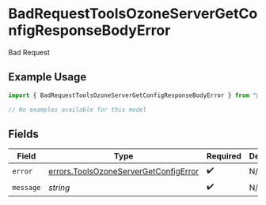 # BadRequestToolsOzoneServerGetConfigResponseBodyError

Bad Request

## Example Usage

```typescript
import { BadRequestToolsOzoneServerGetConfigResponseBodyError } from "@speakeasy-api/bluesky/models/errors";

// No examples available for this model
```

## Fields

| Field                                                                                          | Type                                                                                           | Required                                                                                       | Description                                                                                    |
| ---------------------------------------------------------------------------------------------- | ---------------------------------------------------------------------------------------------- | ---------------------------------------------------------------------------------------------- | ---------------------------------------------------------------------------------------------- |
| `error`                                                                                        | [errors.ToolsOzoneServerGetConfigError](../../models/errors/toolsozoneservergetconfigerror.md) | :heavy_check_mark:                                                                             | N/A                                                                                            |
| `message`                                                                                      | *string*                                                                                       | :heavy_check_mark:                                                                             | N/A                                                                                            |
